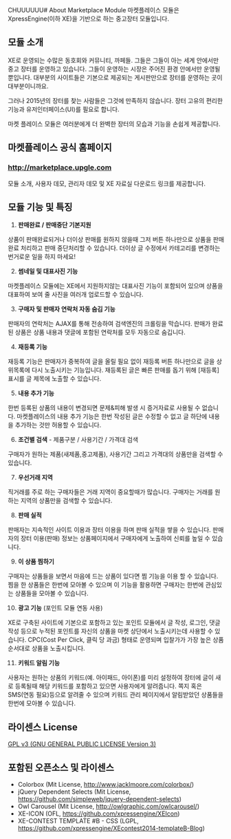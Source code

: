 CHUUUUUU# About Marketplace Module
마켓플레이스 모듈은 XpressEngine(이하 XE)을 기반으로 하는 중고장터 모듈입니다.

## 모듈 소개
XE로 운영되는 수많은 동호회와 커뮤니티, 까페들. 그들은 그들이 아는 세계 안에서만 중고 장터를 운영하고 있습니다.
그들이 운영하는 시장은 주어진 환경 안에서만 운영될 뿐입니다. 
대부분의 사이트들은 기본으로 제공되는 게시판만으로 장터를 운영하는 곳이 대부분이니까요.

그러나 2015년의 장터를 찾는 사람들은 그것에 만족하지 않습니다. 
장터 고유의 편리한 기능과 유저인터페이스(UI)를 필요로 합니다. 

마켓 플레이스 모듈은 여러분에게 더 완벽한 장터의 모습과 기능을 손쉽게 제공합니다.

## 마켓플레이스 공식 홈페이지
### http://marketplace.upgle.com
모듈 소개, 사용자 데모, 관리자 데모 및 XE 자료실 다운로드 링크를 제공합니다.

## 모듈 기능 및 특징

1. **판매완료 / 판매중단 기본지원**

  상품이 판매완료되거나 더이상 판매를 원하지 않을때 그저 버튼 하나만으로 상품을 판매완료 처리하고 판매 중단처리할 수 있습니다. 더이상 글 수정에서 카테고리를 변경하는 번거로운 일을 하지 마세요! 

2. **썸네일 및 대표사진 기능**

  마켓플레이스 모듈에는 XE에서 지원하지않는 대표사진 기능이 포함되어 있으며 상품을 대표하여 보여 줄 사진을 여러개 업로드할 수 있습니다.

3. **구매자 및 판매자 연락처 자동 숨김 기능**

  판매자의 연락처는 AJAX를 통해 전송하여 검색엔진의 크롤링을 막습니다. 판매가 완료된 상품은 상품 내용과 댓글에 포함된 연락처를 모두 자동으로 숨깁니다.

4. **재등록 기능**

  재등록 기능은 판매자가 중복하여 글을 올릴 필요 없이 재등록 버튼 하나만으로 글을 상위목록에 다시 노출시키는 기능입니다. 재등록된 글은 빠른 판매를 돕기 위해 [재등록] 표시를 글 제목에 노출할 수 있습니다.

5. **내용 추가 기능**

  한번 등록된 상품의 내용이 변경되면 문제&피해 발생 시 증거자료로 사용될 수 없습니다. 마켓플레이스의 내용 추가 기능은 한번 작성된 글은 수정할 수 없고 글 하단에 내용을 추가하는 것만 허용할 수 있습니다.

6. **조건별 검색** - 제품구분 / 사용기간 / 가격대 검색

  구매자가 원하는 제품(새제품,중고제품), 사용기간 그리고 가격대의 상품만을 검색할 수 있습니다.

7. **우선거래 지역**

  직거래를 주로 하는 구매자들은 거래 지역이 중요할때가 많습니다. 구매자는 거래를 원하는 지역의 상품만을 검색할 수 있습니다.

8. **판매 실적**

  판매자는 지속적인 사이트 이용과 장터 이용을 하며 판매 실적을 쌓을 수 있습니다. 판매자의 장터 이용(판매) 정보는 상품페이지에서 구매자에게 노출하여 신뢰를 높일 수 있습니다.

9. **이 상품 찜하기**

  구매자는 상품들을 보면서 마음에 드는 상품이 있다면 찜 기능을 이용 할 수 있습니다. 찜을 한 상품들은 한번에 모아볼 수 있으며 이 기능을 활용하면 구매자는 한번에 관심있는 상품들을 모아볼 수 있습니다.

10. **광고 기능** (포인트 모듈 연동 사용)

  XE로 구축된 사이트에 기본으로 포함하고 있는 포인트 모듈에서 글 작성, 로그인, 댓글 작성 등으로 누적된 포인트를  자신의 상품을 마켓 상단에서 노출시키는데 사용할 수 있습니다. CPC(Cost Per Click, 클릭 당 과금) 형태로 운영되며 입찰가가 가장 높은 상품 순서대로 상품을 노출시킵니다.

11. **키워드 알림 기능**

  사용자는 원하는 상품의 키워드(예. 아이패드, 아이폰)를 미리 설정하여  장터에 글이 새로 등록될때 해당 키워드를 포함하고 있으면 사용자에게 알려줍니다. 쪽지 혹은 SMS(연동 필요)등으로 알려줄 수 있으며 키워드 관리 페이지에서 알림받았던 상품들을 한번에 모아볼 수 있습니다.

## 라이센스 License
 [GPL v3 (GNU GENERAL PUBLIC LICENSE Version 3)](https://github.com/upgle/marketplace/blob/master/LICENSE.txt)

## 포함된 오픈소스 및 라이센스
- Colorbox (Mit License, http://www.jacklmoore.com/colorbox/)
- jQuery Dependent Selects (Mit License, https://github.com/simpleweb/jquery-dependent-selects)
- Owl Carousel (Mit License, http://owlgraphic.com/owlcarousel/)
- XE-ICON (OFL, https://github.com/xpressengine/XEIcon)
- XE-CONTEST TEMPLATE #B - CSS (LGPL, https://github.com/xpressengine/XEcontest2014-templateB-Blog)
